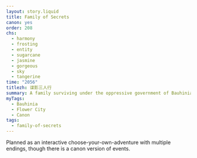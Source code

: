 ```yaml
---
layout: story.liquid
title: Family of Secrets
canon: yes
order: 208
chs:
  - harmony
  - frosting
  - entity
  - sugarcane
  - jasmine
  - gorgeous
  - sky
  - tangerine
time: "2056"
titlezh: 谍影三人行
summary: A family surviving under the oppressive government of Bauhinia.
myTags:
  - Bauhinia
  - Flower City
  - Canon
tags:
  - family-of-secrets
---
```


Planned as an interactive choose-your-own-adventure with multiple endings, though there is a canon version of events.
